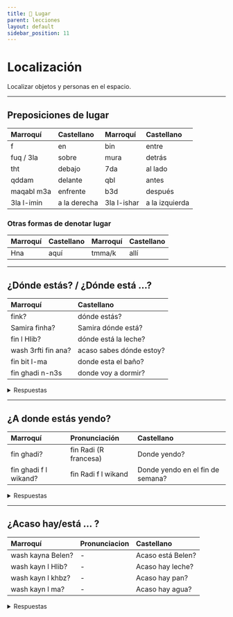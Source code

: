 ```yaml
---
title: 📍 Lugar 
parent: lecciones
layout: default
sidebar_position: 11
---
```



# Localización

Localizar objetos y personas en el espacio.

---

## Preposiciones de lugar

| Marroquí   | Castellano   | Marroquí    | Castellano     |
|:-----------|:-------------|:------------|:---------------|
| f          | en           | bin         | entre          |
| fuq / 3la  | sobre        | mura        | detrás         |
| tht        | debajo       | 7da         | al lado        |
| qddam      | delante      | qbl         | antes          |
| maqabl m3a | enfrente     | b3d         | después        |
| 3la l-imin | a la derecha | 3la l-ishar | a la izquierda |

### Otras formas de denotar lugar

| Marroquí | Castellano | Marroquí | Castellano |
|:---------|:-----------|:---------|:-----------|
| Hna      | aquí       | tmma/k   | allí       |

---

## ¿Dónde estás? / ¿Dónde está ...?

| Marroquí            | Castellano               |
|:--------------------|:-------------------------|
| fink?               | dónde estás?             |
| Samira finha?       | Samira dónde está?       |
| fin l Hlib?         | dónde está la leche?     |
| wash 3rfti fin ana? | acaso sabes dónde estoy? |
| fin bit l-ma        | donde esta el baño?      |
| fin ghadi n-n3s     | donde voy a dormir?      |


<details markdown="1">
<summary> Respuestas </summary>

| Marroquí           | Castellano             |
|:-------------------|:-----------------------|
| Ana hna            | estoy aquí             |
| Ana f Buenos Aires | estoy en Buenos Aires  |
| Samira f darha     | Samira está en su casa |
| Samira f ddar      | Samira está en la casa |
| Samira kayna hna   | Samira está aquí       |
| Samira hna         | Samira está aquí       |

</details>

---

## ¿A donde estás yendo?

| Marroquí              | Pronunciación         | Castellano                       |
|:----------------------|:----------------------|:---------------------------------|
| fin ghadi?            | fin Radi (R francesa) | Donde yendo?                     |
| fin ghadi f l wikand? | fin Radi f l wikand   | Donde yendo en el fin de semana? |


<details markdown="1">
<summary> Respuestas </summary>

| Marroquí                | Pronunciacion          | Castellano               |
|:------------------------|:-----------------------|:-------------------------|
| ana ghadi Belen         | ana Radi Belen         | yendo lo de Belen        |
| ana ghadi l dari        | ana Radi l dari        | yendo mi casa            |
| ana ghadi l medina      | ana Radi l medina      | yendo a la ciudad        |
| ana ghadi ndir fotocopi | ana Radi ndir fotocopi | tengo a hacer fotocopias |

</details>

---

## ¿Acaso hay/está ... ?

| Marroquí          | Pronunciacion | Castellano        |
|:------------------|:--------------|:------------------|
| wash kayna Belen? | -             | Acaso está Belen? |
| wash kayn l Hlib? | -             | Acaso hay leche?  |
| wash kayn l khbz? | -             | Acaso hay pan?    |
| wash kayn l ma?   | -             | Acaso hay agua?   |

<details markdown="1">
<summary> Respuestas </summary>


| Marroquí             | Pronunciacion | Castellano  |
|:---------------------|:--------------|:------------|
| la, l Hlib ma kaynsh | -             | no, no esta |

</details>